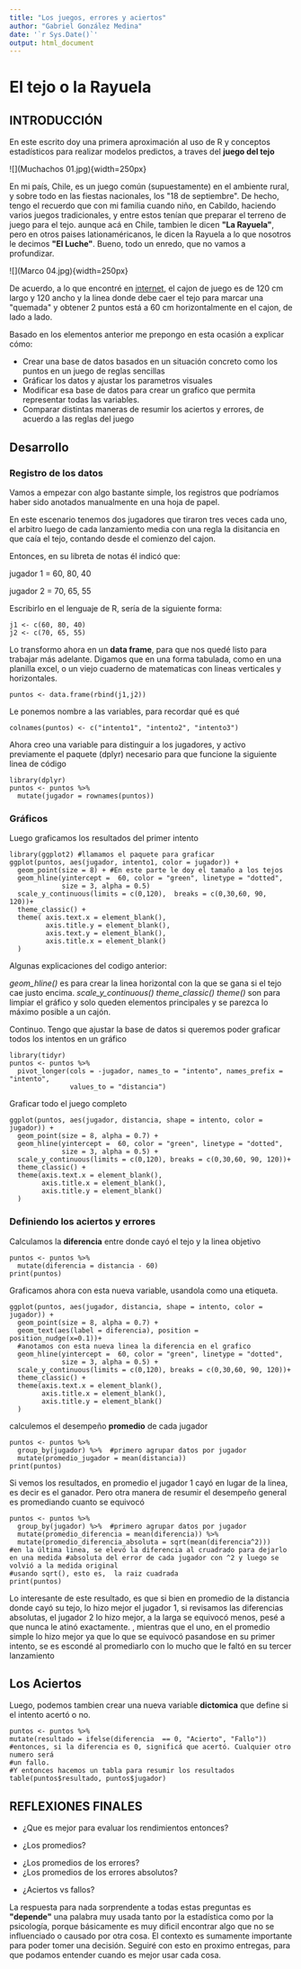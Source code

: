 ```yaml
---
title: "Los juegos, errores y aciertos"
author: "Gabriel González Medina"
date: '`r Sys.Date()`'
output: html_document
---
```


# El tejo o la Rayuela

## INTRODUCCIÓN

En este escrito doy una primera aproximación al uso de R y conceptos estadísticos para realizar modelos predictos, a traves del **juego del tejo**

![](Muchachos 01.jpg){width=250px}

En mi país, Chile, es un juego común (supuestamente) en el ambiente rural, y sobre todo en las fiestas nacionales, los "18 de septiembre". De hecho, tengo el recuerdo que con mi familia cuando niño, en Cabildo, haciendo varios juegos tradicionales, y entre estos tenían que preparar el terreno de juego para el tejo. aunque acá en Chile, tambien le dicen **"La Rayuela"**, pero en otros paises lationaméricanos, le dicen la Rayuela a lo que nosotros le decimos **"El Luche"**. Bueno, todo un enredo, que no vamos a profundizar.

![](Marco 04.jpg){width=250px} 

De acuerdo, a lo que encontré en [internet](http://www.revistachilena.com/La_Rayuela.html), el cajon de juego es de 120 cm largo y 120 ancho y la linea donde debe caer el tejo para marcar una "quemada" y obtener 2 puntos está a 60 cm horizontalmente en el cajon, de lado a lado. 

Basado en los elementos anterior me prepongo en esta ocasión a explicar cómo: 

+ Crear una base de datos basados en un situación concreto como los puntos en un juego de reglas sencillas
+ Gráficar los datos y ajustar los parametros visuales
+ Modificar esa base de datos para crear un grafico que permita representar todas las variables.
+ Comparar distintas maneras de resumir los aciertos y errores, de acuerdo a las reglas del juego


## Desarrollo 

### Registro de los datos


Vamos a empezar con algo bastante simple, los registros que podríamos haber sido anotados manualmente en una hoja de papel.

En este escenario tenemos dos jugadores que tiraron tres veces cada uno,
el arbitro luego de cada lanzamiento media con una regla la disitancia en que caía el tejo, contando desde el comienzo del cajon.

Entonces, en su libreta de notas él indicó que:

jugador 1 =  60, 80, 40

jugador 2 =  70, 65, 55

Escribirlo en el lenguaje de R, sería de la siguiente forma: 

```{r}
j1 <- c(60, 80, 40)
j2 <- c(70, 65, 55)
```

Lo transformo ahora en un **data frame**, para que nos quedé listo para trabajar más adelante. Digamos que en una forma tabulada, como en una planilla excel, o un viejo 
cuaderno de matematicas con lineas verticales y horizontales. 

```{r}
puntos <- data.frame(rbind(j1,j2))
```

Le ponemos nombre a las variables, para recordar qué es qué

```{r}
colnames(puntos) <- c("intento1", "intento2", "intento3")
```

Ahora creo una variable para distinguir a los jugadores, y activo previamente el paquete (dplyr) necesario para que funcione la siguiente linea de código

```{r message=FALSE}
library(dplyr) 
puntos <- puntos %>% 
  mutate(jugador = rownames(puntos))
```

### Gráficos

Luego graficamos los resultados del primer intento
           
```{r message=FALSE}
library(ggplot2) #llamamos el paquete para graficar 
ggplot(puntos, aes(jugador, intento1, color = jugador)) +
  geom_point(size = 8) + #En este parte le doy el tamaño a los tejos
  geom_hline(yintercept =  60, color = "green", linetype = "dotted", 
             size = 3, alpha = 0.5) 
  scale_y_continuous(limits = c(0,120),  breaks = c(0,30,60, 90, 120))+
  theme_classic() +
  theme( axis.text.x = element_blank(),
         axis.title.y = element_blank(),
         axis.text.y = element_blank(),
         axis.title.x = element_blank()
  )      
```
 Algunas explicaciones del codigo anterior: 
 
 *geom_hline()* es para crear  la linea horizontal con la que se gana si el tejo cae justo encima.
 *scale_y_continuous()* 
 *theme_classic()*
 *theme()* son para limpiar el gráfico y solo queden elementos principales y se parezca lo máximo posible a un cajón. 


Continuo. Tengo que ajustar la base de datos si queremos poder graficar todos los intentos en un gráfico

```{r message=FALSE}
library(tidyr)
puntos <- puntos %>% 
  pivot_longer(cols = -jugador, names_to = "intento", names_prefix = "intento",
               values_to = "distancia")
```

Graficar todo el juego completo

```{r}
ggplot(puntos, aes(jugador, distancia, shape = intento, color = jugador)) +
  geom_point(size = 8, alpha = 0.7) +
  geom_hline(yintercept =  60, color = "green", linetype = "dotted", 
             size = 3, alpha = 0.5) +
  scale_y_continuous(limits = c(0,120), breaks = c(0,30,60, 90, 120))+
  theme_classic() +
  theme(axis.text.x = element_blank(),
        axis.title.x = element_blank(),
        axis.title.y = element_blank()
  )
```


### Definiendo los aciertos y errores

Calculamos la **diferencia** entre donde cayó el tejo y la linea objetivo

```{r}
puntos <- puntos %>% 
  mutate(diferencia = distancia - 60) 
print(puntos)
```

Graficamos ahora con esta nueva variable, usandola como una etiqueta.

```{r}
ggplot(puntos, aes(jugador, distancia, shape = intento, color = jugador)) +
  geom_point(size = 8, alpha = 0.7) +
  geom_text(aes(label = diferencia), position = position_nudge(x=0.1))+
  #anotamos con esta nueva linea la diferencia en el grafico
  geom_hline(yintercept =  60, color = "green", linetype = "dotted", 
             size = 3, alpha = 0.5) +
  scale_y_continuous(limits = c(0,120), breaks = c(0,30,60, 90, 120))+
  theme_classic() +
  theme(axis.text.x = element_blank(),
        axis.title.x = element_blank(),
        axis.title.y = element_blank()
  )
```

calculemos el desempeño **promedio** de cada jugador

```{r}
puntos <- puntos %>% 
  group_by(jugador) %>%  #primero agrupar datos por jugador
  mutate(promedio_jugador = mean(distancia))
print(puntos)
```

Si vemos los resultados, en promedio el jugador 1 cayó en lugar de la linea, es decir es el ganador. Pero otra manera de resumir el desempeño general es promediando cuanto se equivocó

```{r}
puntos <- puntos %>% 
  group_by(jugador) %>%  #primero agrupar datos por jugador
  mutate(promedio_diferencia = mean(diferencia)) %>% 
  mutate(promedio_diferencia_absoluta = sqrt(mean(diferencia^2))) 
#en la última linea, se elevó la diferencia al cruadrado para dejarlo en una medida #absoluta del error de cada jugador con ^2 y luego se volvió a la medida original
#usando sqrt(), esto es,  la raiz cuadrada
print(puntos)
```

Lo interesante de este resultado, es que si bien en promedio de la distancia donde cayó su tejo, lo hizo mejor el jugador 1, si revisamos las diferencias absolutas, el jugador 2 lo hizo mejor, a la larga se equivocó menos, pesé a que nunca le atinó exactamente. , mientras que el uno, en el promedio simple lo hizo mejor ya que lo que se equivocó pasandose en su primer intento, se es escondé al promediarlo con lo mucho que le faltó en su tercer lanzamiento

## Los Aciertos

Luego, podemos tambien crear una nueva variable **dictomica** que define si el intento acertó o no.

```{r}
puntos <- puntos %>% 
mutate(resultado = ifelse(diferencia  == 0, "Acierto", "Fallo"))
#entonces, si la diferencia es 0, significá que acertó. Cualquier otro numero será
#un fallo. 
#Y entonces hacemos un tabla para resumir los resultados
table(puntos$resultado, puntos$jugador)
```

## REFLEXIONES FINALES

* ¿Que es mejor para evaluar los rendimientos entonces? 
+ ¿Los promedios?
- ¿Los promedios de los errores?
- ¿Los promedios de los errores absolutos?
+ ¿Aciertos vs fallos?

La respuesta para nada sorprendente a todas estas preguntas es **"depende"**
una palabra muy usada tanto por la estadística como por la psicología, porque básicamente es muy dificil encontrar algo que no se influenciado o causado por otra cosa. El contexto es sumamente importante para poder tomer una decisión. 
Seguiré con esto en proximo entregas, para que podamos entender cuando es mejor usar cada cosa.
